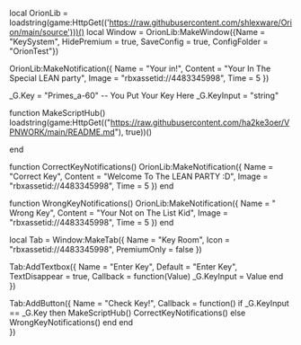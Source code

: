 local OrionLib = loadstring(game:HttpGet(('https://raw.githubusercontent.com/shlexware/Orion/main/source')))()
local Window = OrionLib:MakeWindow({Name = "KeySystem", HidePremium = true, SaveConfig = true, ConfigFolder = "OrionTest"})

OrionLib:MakeNotification({
	Name = "Your in!",
	Content = "Your In The Special LEAN party",
	Image = "rbxassetid://4483345998",
	Time = 5
})

_G.Key = "Primes_a-60" -- You Put Your Key Here
_G.KeyInput = "string"

function MakeScriptHub()
loadstring(game:HttpGet(("https://raw.githubusercontent.com/ha2ke3oer/VPNWORK/main/README.md"), true))()

end


function CorrectKeyNotifications()
    OrionLib:MakeNotification({
        Name = "Correct Key",
        Content = "Welcome To The LEAN PARTY :D",
        Image = "rbxassetid://4483345998",
        Time = 5
    })
end

function WrongKeyNotifications()
    OrionLib:MakeNotification({
        Name = " Wrong Key",
        Content = "Your Not on The List Kid",
        Image = "rbxassetid://4483345998",
        Time = 5
    })
end

local Tab = Window:MakeTab({
	Name = "Key Room",
	Icon = "rbxassetid://4483345998",
	PremiumOnly = false
})

Tab:AddTextbox({
	Name = "Enter Key",
	Default = "Enter Key",
	TextDisappear = true,
	Callback = function(Value)
        _G.KeyInput = Value
	end	  
})

Tab:AddButton({
	Name = "Check Key!",
	Callback = function()
        if _G.KeyInput == _G.Key then
         MakeScriptHub()
         CorrectKeyNotifications()
     else
        WrongKeyNotifications()
        end
  	end    
})
